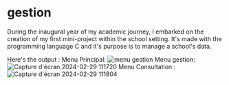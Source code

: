# gestion

During the inaugural year of my academic journey, I embarked on the creation of my first mini-project within the school setting. It's made with the programming language C and it's purpose is to manage a school's data.

Here's the output :
Menu Principal:
![menu gestion](https://github.com/kenzaez/gestion/assets/160025964/a77e7ac6-44e6-4e98-a50d-6ca40956cd9a)
Menu gestion:
![Capture d'écran 2024-02-29 111720](https://github.com/kenzaez/gestion/assets/160025964/5842da98-115d-46d0-a768-73f622d03ef6)
Menu Consultation :
![Capture d'écran 2024-02-29 111804](https://github.com/kenzaez/gestion/assets/160025964/163f536b-9d35-4418-944b-54e1eec650e6)
